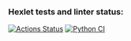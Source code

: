 ### Hexlet tests and linter status:
[![Actions Status](https://github.com/TheFoxSad/python-project-50/workflows/hexlet-check/badge.svg)](https://github.com/TheFoxSad/python-project-50/actions)
[![Python CI](https://github.com/TheFoxSad/python-project-50/actions/workflows/github-actions-demo.yml/badge.svg)](https://github.com/TheFoxSad/python-project-50/actions/workflows/github-actions-demo.yml)
